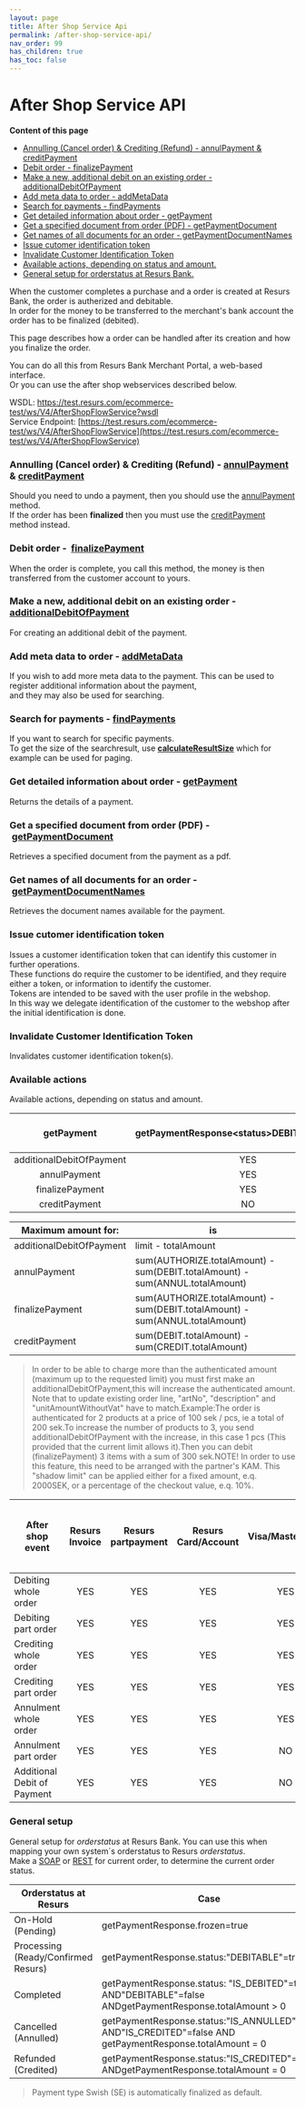 ```yaml
---
layout: page
title: After Shop Service Api
permalink: /after-shop-service-api/
nav_order: 99
has_children: true
has_toc: false
---
```



# After Shop Service API 
**Content of this page**
- [Annulling (Cancel order) & Crediting (Refund) - annulPayment &
  creditPayment](/after-shop-service-api/annulling/)
- [Debit order -
  finalizePayment](/after-shop-service-api/finalize-payment/)
- [Make a new, additional debit on an existing order -
  additionalDebitOfPayment](/after-shop-service-api/additional-debit-of-payment/)
- [Add meta data to order -
  addMetaData](/after-shop-service-api/metadata-aftershop/)
- [Search for payments -
  findPayments](/after-shop-service-api/find-payments/)
- [Get detailed information about order -
  getPayment](/after-shop-service-api/get-payment/)
- [Get a specified document from order (PDF) -
  getPaymentDocument](/after-shop-service-api/getpaymentdocument/)
- [Get names of all documents for an order -
  getPaymentDocumentNames](/after-shop-service-api/get-payment-document-names/)
- [Issue cutomer identification token](#issue-cutomer-identification-token)
- [Invalidate Customer Identification Token](#invalidate-customer-identification-token)
- [Available actions, depending on status and
  amount.](#available-actions)
- [General setup for orderstatus at Resurs
  Bank.](#general-setup)

When the customer completes a purchase and a order is created at Resurs
Bank, the order is autherized and debitable.  
In order for the money to be transferred to the merchant's bank
account the order has to be finalized (debited).

This page describes how a order can be handled after its creation and
how you finalize the order.

You can do all this from Resurs Bank Merchant Portal, a web-based interface.  
Or you can use the after shop webservices described below.

WSDL: [https://test.resurs.com/ecommerce-test/ws/V4/AfterShopFlowService?wsdl  
](https://test.resurs.com/ecommerce-test/ws/V4/AfterShopFlowService?wsdl)Service
Endpoint: [https://test.resurs.com/ecommerce-test/ws/V4/AfterShopFlowService](https://test.resurs.com/ecommerce-test/ws/V4/AfterShopFlowService)

### Annulling (Cancel order) & Crediting (Refund) - [annulPayment](/after-shop-service-api/annulling/) & [creditPayment](/after-shop-service-api/Crediting/) 
Should you need to undo a payment, then you should use the
[annulPayment](/after-shop-service-api/annulling/) method.  
If the order has been **finalized** then you must use the
[creditPayment](/after-shop-service-api/Crediting/) method instead.  


### Debit order -  [finalizePayment](/after-shop-service-api/finalize-payment/)
When the order is complete, you call this method, the money is then
transferred from the customer account to yours.

### Make a new, additional debit on an existing order - [additionalDebitOfPayment](/after-shop-service-api/additional-debit-of-payment/)
For creating an additional debit of the payment.

### Add meta data to order - [addMetaData](/after-shop-service-api/metadata-aftershop/)
If you wish to add more meta data to the payment. This can be used to
register additional information about the payment,  
and they may also be used for searching.

### Search for payments - [findPayments](/after-shop-service-api/find-payments/)
If you want to search for specific payments.  
To get the size of the searchresult, use
[**calculateResultSize**](/after-shop-service-api/calculate-searchresult-size/) which for
example can be used for paging.

### Get detailed information about order - [getPayment](/after-shop-service-api/get-payment/)
Returns the details of a payment.

### Get a specified document from order (PDF) - [getPaymentDocument](/after-shop-service-api/getpaymentdocument/)
Retrieves a specified document from the payment as a pdf.

### Get names of all documents for an order - [getPaymentDocumentNames](/after-shop-service-api/get-payment-document-names/)
Retrieves the document names available for the payment.

### Issue cutomer identification token
Issues a customer identification token that can identify this customer
in further operations.  
These functions do require the customer to be identified, and they
require either a token, or information to identify the customer.  
Tokens are intended to be saved with the user profile in the webshop.  
In this way we delegate identification of the customer to the webshop
after the initial identification is done.

### Invalidate Customer Identification Token
Invalidates customer identification token(s).

### Available actions
Available actions, depending on status and amount.

|      **getPayment**      | getPaymentResponse\<status\>DEBITABLE\<status\> | getPaymentResponse\<status\>CREDITABLE\<status\> | getPaymentResponse \<status\>DEBITABLE\<status\>\<status\>CREDITABLE\<status\> |
|:------------------------:|:-----------------------------------------------:|:------------------------------------------------:|:------------------------------------------------------------------------------:|
| additionalDebitOfPayment |                       YES                       |                       YES                        |                                      YES                                       |
|       annulPayment       |                       YES                       |                        NO                        |                                      YES                                       |
|     finalizePayment      |                       YES                       |                        NO                        |                                      YES                                       |
|      creditPayment       |                       NO                        |                       YES                        |                                      YES                                       |

| Maximum amount for:      | is                                                                           |
|--------------------------|------------------------------------------------------------------------------|
| additionalDebitOfPayment | limit - totalAmount                                                          |
| annulPayment             | sum(AUTHORIZE.totalAmount) - sum(DEBIT.totalAmount) - sum(ANNUL.totalAmount) |
| finalizePayment          | sum(AUTHORIZE.totalAmount) - sum(DEBIT.totalAmount) - sum(ANNUL.totalAmount) |
| creditPayment            | sum(DEBIT.totalAmount) - sum(CREDIT.totalAmount)                             |

> In order to be able to charge more than the authenticated amount
> (maximum up to the requested limit) you must first make an
> additionalDebitOfPayment,this will increase the authenticated amount.
> Note that to update existing order line, "artNo", "description" and
> "unitAmountWithoutVat" have to match.Example:The order is
> authenticated for 2 products at a price of 100 sek / pcs, ie a total
> of 200 sek.To increase the number of products to 3, you send
> additionalDebitOfPayment with the increase, in this case 1 pcs (This
> provided that the current limit allows it).Then you can debit
> (finalizePayment) 3 items with a sum of 300 sek.NOTE! In order to use
> this feature, this need to be arranged with the partner's KAM. This
> "shadow limit" can be applied either for a fixed amount, e.q. 2000SEK,
> or a percentage of the checkout value, e.q. 10%.

| After shop event            | Resurs Invoice | Resurs partpayment | Resurs Card/Account | Visa/MasterCard | Bank payments directly from account to account:*Swish, Trustly* |
|-----------------------------|:--------------:|:------------------:|:-------------------:|:---------------:|:---------------------------------------------------------------:|
| Debiting whole order        |      YES       |        YES         |         YES         |       YES       |                               NO                                |
| Debiting part order         |      YES       |        YES         |         YES         |       YES       |                               NO                                |
| Crediting whole order       |      YES       |        YES         |         YES         |       YES       |                               YES                               |
| Crediting part order        |      YES       |        YES         |         YES         |       YES       |                               YES                               |
| Annulment whole order       |      YES       |        YES         |         YES         |       YES       |                               NO                                |
| Annulment part order        |      YES       |        YES         |         YES         |       NO        |                               NO                                |
| Additional Debit of Payment |      YES       |        YES         |         YES         |       NO        |                               NO                                |

### General setup
General setup for *orderstatus* at Resurs Bank.
You can use this when mapping your own system´s orderstatus to Resurs
*orderstatus*.  
Make a
[SOAP](/after-shop-service-api/get-payment/) or [REST](https://rco.integration.resurs.com/docs/) for
current order, to determine the current order status.

| Orderstatus at Resurs               | Case                                                                                                       |
|-------------------------------------|------------------------------------------------------------------------------------------------------------|
| On-Hold (Pending)                   | getPaymentResponse.frozen=true                                                                             |
| Processing (Ready/Confirmed Resurs) | getPaymentResponse.status:"DEBITABLE"=true                                                                 |
| Completed                           | getPaymentResponse.status: "IS_DEBITED"=true AND"DEBITABLE"=false ANDgetPaymentResponse.totalAmount \> 0   |
| Cancelled (Annulled)                | getPaymentResponse.status:"IS_ANNULLED"=true AND"IS_CREDITED"=false AND getPaymentResponse.totalAmount = 0 |
| Refunded (Credited)                 | getPaymentResponse.status:"IS_CREDITED"=true ANDgetPaymentResponse.totalAmount = 0                         |

> Payment type Swish (SE) is automatically finalized as default.

